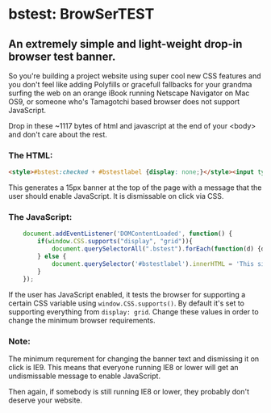 # bstest: BrowSerTEST

## An extremely simple and light-weight drop-in browser test banner.

So you're building a project website using super cool new CSS features and you don't feel like adding Polyfills or gracefull fallbacks for your grandma surfing the web on an orange iBook running Netscape Navigator on Mac OS9, or someone who's Tamagotchi based browser does not support JavaScript. 

Drop in these ~1117 bytes of html and javascript at the end of your \<body> and don't care about the rest.


### The HTML:

```html
<style>#bstest:checked + #bstestlabel {display: none;}</style><input type="checkbox" class="bstest" id="bstest" style="display:none"><label for="bstest" class="bstest" id="bstestlabel" style="height: 15px; font-family: sans-serif; position: absolute; top: 0; left: 0; background: tomato; color: white; width: 100%; text-align: center; font-size: 14px;">Please <a href="http://google.com/?q=how to enable javascript" style="color: darkred; font-weight: bold; text-decoration: none;">enable JavaScript</a> for a correctly working website.<span style="position:absolute;right:0">(Click to dismiss)</span></label>
```

This generates a 15px banner at the top of the page with a message that the user should enable JavaScript. It is dismissable on click via CSS.

### The JavaScript: 

```javascript
    document.addEventListener('DOMContentLoaded', function() {
        if(window.CSS.supports("display", "grid")){
            document.querySelectorAll(".bstest").forEach(function(d) {d.parentNode.removeChild()});
        } else {
            document.querySelector('#bstestlabel').innerHTML = 'This site was built for modern, safe browsers. Please <a href=\"http://whatbrowser.org/\" style=\"color: darkred; font-weight: bold; text-decoration: none;\">update your browser</a> for a correctly working website.<span style="position:absolute;right:0">(Click to dismiss)</span>';
        }
    });
 ```
 
 If the user has JavaScript enabled, it tests the browser for supporting a certain CSS variable using `window.CSS.supports()`. By default it's set to supporting everything from `display: grid`. Change these values in order to change the minimum browser requirements.
 
### Note:
 
 The minimum requrement for changing the banner text and dismissing it on click is IE9. This means that everyone running IE8 or lower will get an undismissable message to enable JavaScript. 
 
 Then again, if somebody is still running IE8 or lower, they probably don't deserve your website. 
